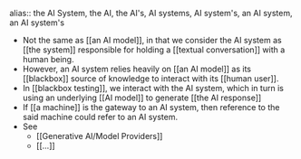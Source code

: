 alias:: the AI System, the AI, the AI's, AI systems, AI system's, an AI system, an AI system's

- Not the same as [[an AI model]], in that we consider the AI system as [[the system]] responsible for holding a [[textual conversation]] with a human being.
- However, an AI system relies heavily on [[an AI model]] as its [[blackbox]] source of knowledge to interact with its [[human user]].
- In [[blackbox testing]], we interact with the AI system, which in turn is using an underlying [[AI model]] to generate [[the AI response]]
- If [[a machine]] is the gateway to an AI system, then reference to the said machine could refer to an AI system.
- See
	- [[Generative AI/Model Providers]]
	- [[...]]
